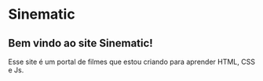 # Sinematic

## Bem vindo ao site Sinematic!

Esse site é um portal de filmes que estou criando para aprender HTML, CSS e Js.
